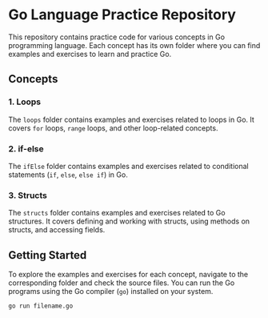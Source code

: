 # Go Language Practice Repository

This repository contains practice code for various concepts in Go programming language. Each concept has its own folder where you can find examples and exercises to learn and practice Go.

## Concepts

### 1. Loops
The `loops` folder contains examples and exercises related to loops in Go. It covers `for` loops, `range` loops, and other loop-related concepts.

### 2. if-else
The `ifElse` folder contains examples and exercises related to conditional statements (`if`, `else`, `else if`) in Go.

### 3. Structs
The `structs` folder contains examples and exercises related to Go structures. It covers defining and working with structs, using methods on structs, and accessing fields.

## Getting Started

To explore the examples and exercises for each concept, navigate to the corresponding folder and check the source files. You can run the Go programs using the Go compiler (`go`) installed on your system.

```bash
go run filename.go
